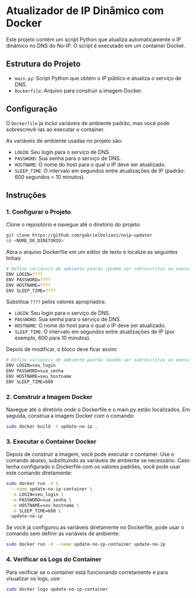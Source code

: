 # Atualizador de IP Dinâmico com Docker

Este projeto contém um script Python que atualiza automaticamente o IP dinâmico no DNS do No-IP. O script é executado em um container Docker.

## Estrutura do Projeto

- `main.py`: Script Python que obtém o IP público e atualiza o serviço de DNS.
- `Dockerfile`: Arquivo para construir a imagem Docker.

## Configuração

O `Dockerfile` já inclui variáveis de ambiente padrão, mas você pode sobrescrevê-las ao executar o container. 

As variáveis de ambiente usadas no projeto são:

- `LOGIN`: Seu login para o serviço de DNS.
- `PASSWORD`: Sua senha para o serviço de DNS.
- `HOSTNAME`: O nome do host para o qual o IP deve ser atualizado.
- `SLEEP_TIME`: O intervalo em segundos entre atualizações de IP (padrão: 600 segundos = 10 minutos).

## Instruções

### 1. Configurar o Projeto

Clone o repositório e navegue até o diretório do projeto:

```bash
git clone https://github.com/gabrielbolzani/noip-updater
cd <NOME_DO_DIRETORIO>
```

Abra o arquivo Dockerfile em um editor de texto e localize as seguintes linhas:
```bash
# Define variáveis de ambiente padrão (podem ser sobrescritas ao executar o container)
ENV LOGIN=????
ENV PASSWORD=????
ENV HOSTNAME=????
ENV SLEEP_TIME=????
```
Substitua `????` pelos valores apropriados:

- `LOGIN`: Seu login para o serviço de DNS.
- `PASSWORD`: Sua senha para o serviço de DNS.
- `HOSTNAME`: O nome do host para o qual o IP deve ser atualizado.
- `SLEEP_TIME`: O intervalo em segundos entre atualizações de IP (por exemplo, 600 para 10 minutos).

Depois de modificar, o bloco deve ficar assim:
```bash
# Define variáveis de ambiente padrão (podem ser sobrescritas ao executar o container)
ENV LOGIN=seu_login
ENV PASSWORD=sua_senha
ENV HOSTNAME=seu_hostname
ENV SLEEP_TIME=600
```

### 2. Construir a Imagem Docker
Navegue até o diretório onde o Dockerfile e o main.py estão localizados. Em seguida, construa a imagem Docker com o comando:
```bash
sudo docker build -t update-no-ip .
```

### 3. Executar o Container Docker
Depois de construir a imagem, você pode executar o container. Use o comando abaixo, substituindo as variáveis de ambiente se necessário. Caso tenha configurado o Dockerfile com os valores padrões, você pode usar este comando diretamente:
```bash
sudo docker run -d \
  --name update-no-ip-container \
  -e LOGIN=seu_login \
  -e PASSWORD=sua_senha \
  -e HOSTNAME=seu_hostname \
  -e SLEEP_TIME=600 \
  update-no-ip

```
Se você já configurou as variáveis diretamente no Dockerfile, pode usar o comando sem definir as variáveis de ambiente:
```bash
sudo docker run -d --name update-no-ip-container update-no-ip
```

### 4. Verificar os Logs do Container
Para verificar se o container está funcionando corretamente e para visualizar os logs, use:
```bash
sudo docker logs update-no-ip-container
```











